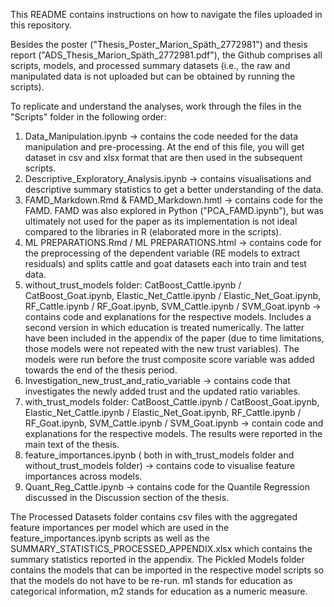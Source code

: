 This README contains instructions on how to navigate the files uploaded in this repository.

Besides the poster ("Thesis_Poster_Marion_Späth_2772981") and thesis report ("ADS_Thesis_Marion_Späth_2772981.pdf"), the Github comprises all scripts, models, and processed summary datasets (i.e., the raw and manipulated data is not uploaded but can be obtained by running the scripts).

To replicate and understand the analyses, work through the files in the "Scripts" folder in the following order:
1. Data_Manipulation.ipynb -> contains the code needed for the data manipulation and pre-processing. At the end of this file, you will get dataset in csv and xlsx format that are then used in the subsequent scripts.
2. Descriptive_Exploratory_Analysis.ipynb -> contains visualisations  and descriptive summary statistics to get a better understanding of the data.
3. FAMD_Markdown.Rmd & FAMD_Markdown.hmtl -> contains code for the FAMD. FAMD was also explored in Python ("PCA_FAMD.ipynb"), but was ultimately not used for the paper as its implementation is not ideal compared to the libraries in R (elaborated more in the scripts).
4. ML PREPARATIONS.Rmd / ML PREPARATIONS.html -> contains code for the preprocessing of the dependent variable (RE models to extract residuals) and splits cattle and goat datasets each into train and test data.
5. without_trust_models folder: CatBoost_Cattle.ipynb / CatBoost_Goat.ipynb, Elastic_Net_Cattle.ipynb / Elastic_Net_Goat.ipynb, RF_Cattle.ipynb / RF_Goat.ipynb, SVM_Cattle.ipynb / SVM_Goat.ipynb -> contains code and explanations for the respective models. Includes a second version in which education is treated numerically. The latter have been included in the appendix of the paper (due to time limitations, those models were not repeated with the new trust variables). The models were run before the trust composite score variable was added towards the end of the thesis period.
6. Investigation_new_trust_and_ratio_variable -> contains code that investigates the newly added trust and the updated ratio variables.
7. with_trust_models folder: CatBoost_Cattle.ipynb / CatBoost_Goat.ipynb, Elastic_Net_Cattle.ipynb / Elastic_Net_Goat.ipynb, RF_Cattle.ipynb / RF_Goat.ipynb, SVM_Cattle.ipynb / SVM_Goat.ipynb -> contain code and explanations for the respective models. The results were reported in the main text of the thesis.
8. feature_importances.ipynb ( both in with_trust_models folder and without_trust_models folder) -> contains code to visualise feature importances across models.
9. Quant_Reg_Cattle.ipynb -> contains code for the Quantile Regression discussed in the Discussion section of the thesis.

The Processed Datasets folder contains csv files with the aggregated feature importances per model which are used in the feature_importances.ipynb scripts as well as the SUMMARY_STATISTICS_PROCESSED_APPENDIX.xlsx which contains the summary statistics reported in the appendix.
The Pickled Models folder contains the models that can be imported in the respective model scripts so that the models do not have to be re-run. m1 stands for education as categorical information, m2 stands for education as a numeric measure. 


